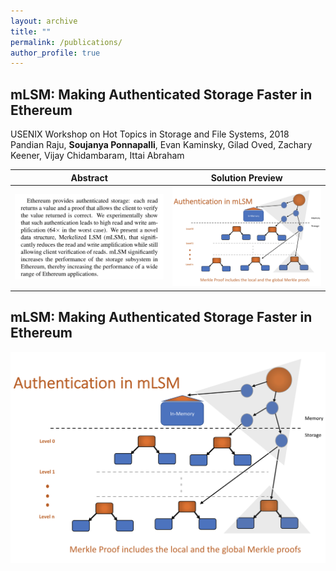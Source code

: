 ```yaml
---
layout: archive
title: ""
permalink: /publications/
author_profile: true
---
```



## mLSM: Making Authenticated Storage Faster in Ethereum 
USENIX Workshop on Hot Topics in Storage and File Systems, 2018 <br>
Pandian Raju, **Soujanya Ponnapalli**, Evan Kaminsky, Gilad Oved, Zachary Keener, Vijay Chidambaram, Ittai Abraham

| Abstract      | Solution Preview |
| ------------- | ------------- |
| <center><a href="https://www.usenix.org/system/files/conference/hotstorage18/hotstorage18-paper-raju.pdf" target="_blank"><img src="../images/abstract_mlsm.png" style="width: 30vw"></a></center> | <center><a href="https://www.usenix.org/sites/default/files/conference/protected-files/hotstorage18_slides_ponnapalli.pdf" target="_blank"><img src="../images/paper_mlsm.png" style="width: 30vw"></a></center> |


## mLSM: Making Authenticated Storage Faster in Ethereum
<p>
<a href="https://www.usenix.org/conference/hotstorage18/presentation/raju" target="_blank">
<img src="../images/paper_mlsm.png" style="width: 60vw">
</a>
</p>

<!-- {% if author.googlescholar %}
  You can also find my articles on <u><a href="{{author.googlescholar}}">my Google Scholar profile</a>.</u>
{% endif %}

{% include base_path %}

{% for post in site.publications reversed %}
  {% include archive-single.html %}
{% endfor %} -->
